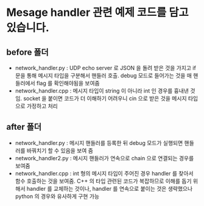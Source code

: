 # Mesage handler 관련 예제 코드를 담고 있습니다.

## before 폴더
* network_handler.py : UDP echo server 로 JSON 을 돌려 받은 것을 가지고 if 문을 통해 메시지 타입을 구분해서 핸들러 호출. debug 모드로 들어가는 것을 매 핸들러에서 flag 를 확인해야됨을 보여줌
* network_handler.cpp : 메시지 타입이 string 이 아니라 int 인 경우를 흉내낸 것임. socket 을 붙이면 코드가 더 이해하기 어려우니 cin 으로 받은 것을 메시지 타입으로 가정하고 처리

## after 폴더
* network_handler.py : 메시지 핸들러를 등록한 뒤 debug 모드가 실행되면 핸들러를 바꿔치기 할 수 있음을 보여 줌
* network_handler2.py : 메시지 핸들러가 연속으로 chain 으로 연결되는 경우를 보여줌
* network_handler.cpp : int 형의 메시지 타입이 주어진 경우 handler 를 찾아서 함수 호출하는 것을 보여줌. C++ 의 타입 관련된 코드가 복잡하므로 이해를 돕기 위해서 handler 를 교체하는 것이나, handler 를 연속으로 붙이는 것은 생략했으나 python 의 경우와 유사하게 구현 가능
